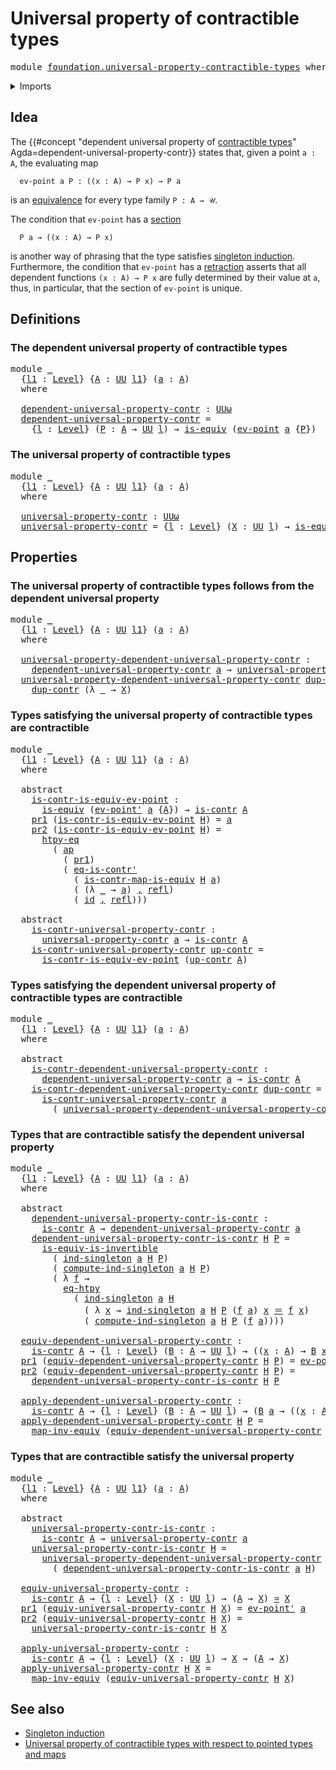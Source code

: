 # Universal property of contractible types

<pre class="Agda"><a id="53" class="Keyword">module</a> <a id="60" href="foundation.universal-property-contractible-types.html" class="Module">foundation.universal-property-contractible-types</a> <a id="109" class="Keyword">where</a>
</pre>
<details><summary>Imports</summary>

<pre class="Agda"><a id="165" class="Keyword">open</a> <a id="170" class="Keyword">import</a> <a id="177" href="foundation.action-on-identifications-functions.html" class="Module">foundation.action-on-identifications-functions</a>
<a id="224" class="Keyword">open</a> <a id="229" class="Keyword">import</a> <a id="236" href="foundation.dependent-pair-types.html" class="Module">foundation.dependent-pair-types</a>
<a id="268" class="Keyword">open</a> <a id="273" class="Keyword">import</a> <a id="280" href="foundation.singleton-induction.html" class="Module">foundation.singleton-induction</a>
<a id="311" class="Keyword">open</a> <a id="316" class="Keyword">import</a> <a id="323" href="foundation.universe-levels.html" class="Module">foundation.universe-levels</a>

<a id="351" class="Keyword">open</a> <a id="356" class="Keyword">import</a> <a id="363" href="foundation-core.contractible-maps.html" class="Module">foundation-core.contractible-maps</a>
<a id="397" class="Keyword">open</a> <a id="402" class="Keyword">import</a> <a id="409" href="foundation-core.contractible-types.html" class="Module">foundation-core.contractible-types</a>
<a id="444" class="Keyword">open</a> <a id="449" class="Keyword">import</a> <a id="456" href="foundation-core.equivalences.html" class="Module">foundation-core.equivalences</a>
<a id="485" class="Keyword">open</a> <a id="490" class="Keyword">import</a> <a id="497" href="foundation-core.function-extensionality.html" class="Module">foundation-core.function-extensionality</a>
<a id="537" class="Keyword">open</a> <a id="542" class="Keyword">import</a> <a id="549" href="foundation-core.function-types.html" class="Module">foundation-core.function-types</a>
<a id="580" class="Keyword">open</a> <a id="585" class="Keyword">import</a> <a id="592" href="foundation-core.identity-types.html" class="Module">foundation-core.identity-types</a>
</pre>
</details>

## Idea

The
{{#concept "dependent universal property of [contractible types](foundation-core.contractible-types.md)" Agda=dependent-universal-property-contr}}
states that, given a point `a : A`, the evaluating map

```text
  ev-point a P : ((x : A) → P x) → P a
```

is an [equivalence](foundation-core.equivalences.md) for every type family
`P : A → 𝒰`.

The condition that `ev-point` has a [section](foundation-core.sections.md)

```text
  P a → ((x : A) → P x)
```

is another way of phrasing that the type satisfies
[singleton induction](foundation.singleton-induction.md). Furthermore, the
condition that `ev-point` has a [retraction](foundation-core.retractions.md)
asserts that all dependent functions `(x : A) → P x` are fully determined by
their value at `a`, thus, in particular, that the section of `ev-point` is
unique.

## Definitions

### The dependent universal property of contractible types

<pre class="Agda"><a id="1558" class="Keyword">module</a> <a id="1565" href="foundation.universal-property-contractible-types.html#1565" class="Module">_</a>
  <a id="1569" class="Symbol">{</a><a id="1570" href="foundation.universal-property-contractible-types.html#1570" class="Bound">l1</a> <a id="1573" class="Symbol">:</a> <a id="1575" href="Agda.Primitive.html#742" class="Postulate">Level</a><a id="1580" class="Symbol">}</a> <a id="1582" class="Symbol">{</a><a id="1583" href="foundation.universal-property-contractible-types.html#1583" class="Bound">A</a> <a id="1585" class="Symbol">:</a> <a id="1587" href="Agda.Primitive.html#388" class="Primitive">UU</a> <a id="1590" href="foundation.universal-property-contractible-types.html#1570" class="Bound">l1</a><a id="1592" class="Symbol">}</a> <a id="1594" class="Symbol">(</a><a id="1595" href="foundation.universal-property-contractible-types.html#1595" class="Bound">a</a> <a id="1597" class="Symbol">:</a> <a id="1599" href="foundation.universal-property-contractible-types.html#1583" class="Bound">A</a><a id="1600" class="Symbol">)</a>
  <a id="1604" class="Keyword">where</a>

  <a id="1613" href="foundation.universal-property-contractible-types.html#1613" class="Function">dependent-universal-property-contr</a> <a id="1648" class="Symbol">:</a> <a id="1650" href="Agda.Primitive.html#512" class="Primitive">UUω</a>
  <a id="1656" href="foundation.universal-property-contractible-types.html#1613" class="Function">dependent-universal-property-contr</a> <a id="1691" class="Symbol">=</a>
    <a id="1697" class="Symbol">{</a><a id="1698" href="foundation.universal-property-contractible-types.html#1698" class="Bound">l</a> <a id="1700" class="Symbol">:</a> <a id="1702" href="Agda.Primitive.html#742" class="Postulate">Level</a><a id="1707" class="Symbol">}</a> <a id="1709" class="Symbol">(</a><a id="1710" href="foundation.universal-property-contractible-types.html#1710" class="Bound">P</a> <a id="1712" class="Symbol">:</a> <a id="1714" href="foundation.universal-property-contractible-types.html#1583" class="Bound">A</a> <a id="1716" class="Symbol">→</a> <a id="1718" href="Agda.Primitive.html#388" class="Primitive">UU</a> <a id="1721" href="foundation.universal-property-contractible-types.html#1698" class="Bound">l</a><a id="1722" class="Symbol">)</a> <a id="1724" class="Symbol">→</a> <a id="1726" href="foundation-core.equivalences.html#1647" class="Function">is-equiv</a> <a id="1735" class="Symbol">(</a><a id="1736" href="foundation-core.function-types.html#676" class="Function">ev-point</a> <a id="1745" href="foundation.universal-property-contractible-types.html#1595" class="Bound">a</a> <a id="1747" class="Symbol">{</a><a id="1748" href="foundation.universal-property-contractible-types.html#1710" class="Bound">P</a><a id="1749" class="Symbol">})</a>
</pre>
### The universal property of contractible types

<pre class="Agda"><a id="1815" class="Keyword">module</a> <a id="1822" href="foundation.universal-property-contractible-types.html#1822" class="Module">_</a>
  <a id="1826" class="Symbol">{</a><a id="1827" href="foundation.universal-property-contractible-types.html#1827" class="Bound">l1</a> <a id="1830" class="Symbol">:</a> <a id="1832" href="Agda.Primitive.html#742" class="Postulate">Level</a><a id="1837" class="Symbol">}</a> <a id="1839" class="Symbol">{</a><a id="1840" href="foundation.universal-property-contractible-types.html#1840" class="Bound">A</a> <a id="1842" class="Symbol">:</a> <a id="1844" href="Agda.Primitive.html#388" class="Primitive">UU</a> <a id="1847" href="foundation.universal-property-contractible-types.html#1827" class="Bound">l1</a><a id="1849" class="Symbol">}</a> <a id="1851" class="Symbol">(</a><a id="1852" href="foundation.universal-property-contractible-types.html#1852" class="Bound">a</a> <a id="1854" class="Symbol">:</a> <a id="1856" href="foundation.universal-property-contractible-types.html#1840" class="Bound">A</a><a id="1857" class="Symbol">)</a>
  <a id="1861" class="Keyword">where</a>

  <a id="1870" href="foundation.universal-property-contractible-types.html#1870" class="Function">universal-property-contr</a> <a id="1895" class="Symbol">:</a> <a id="1897" href="Agda.Primitive.html#512" class="Primitive">UUω</a>
  <a id="1903" href="foundation.universal-property-contractible-types.html#1870" class="Function">universal-property-contr</a> <a id="1928" class="Symbol">=</a> <a id="1930" class="Symbol">{</a><a id="1931" href="foundation.universal-property-contractible-types.html#1931" class="Bound">l</a> <a id="1933" class="Symbol">:</a> <a id="1935" href="Agda.Primitive.html#742" class="Postulate">Level</a><a id="1940" class="Symbol">}</a> <a id="1942" class="Symbol">(</a><a id="1943" href="foundation.universal-property-contractible-types.html#1943" class="Bound">X</a> <a id="1945" class="Symbol">:</a> <a id="1947" href="Agda.Primitive.html#388" class="Primitive">UU</a> <a id="1950" href="foundation.universal-property-contractible-types.html#1931" class="Bound">l</a><a id="1951" class="Symbol">)</a> <a id="1953" class="Symbol">→</a> <a id="1955" href="foundation-core.equivalences.html#1647" class="Function">is-equiv</a> <a id="1964" class="Symbol">(</a><a id="1965" href="foundation-core.function-types.html#785" class="Function">ev-point&#39;</a> <a id="1975" href="foundation.universal-property-contractible-types.html#1852" class="Bound">a</a> <a id="1977" class="Symbol">{</a><a id="1978" href="foundation.universal-property-contractible-types.html#1943" class="Bound">X</a><a id="1979" class="Symbol">})</a>
</pre>
## Properties

### The universal property of contractible types follows from the dependent universal property

<pre class="Agda"><a id="2106" class="Keyword">module</a> <a id="2113" href="foundation.universal-property-contractible-types.html#2113" class="Module">_</a>
  <a id="2117" class="Symbol">{</a><a id="2118" href="foundation.universal-property-contractible-types.html#2118" class="Bound">l1</a> <a id="2121" class="Symbol">:</a> <a id="2123" href="Agda.Primitive.html#742" class="Postulate">Level</a><a id="2128" class="Symbol">}</a> <a id="2130" class="Symbol">{</a><a id="2131" href="foundation.universal-property-contractible-types.html#2131" class="Bound">A</a> <a id="2133" class="Symbol">:</a> <a id="2135" href="Agda.Primitive.html#388" class="Primitive">UU</a> <a id="2138" href="foundation.universal-property-contractible-types.html#2118" class="Bound">l1</a><a id="2140" class="Symbol">}</a> <a id="2142" class="Symbol">(</a><a id="2143" href="foundation.universal-property-contractible-types.html#2143" class="Bound">a</a> <a id="2145" class="Symbol">:</a> <a id="2147" href="foundation.universal-property-contractible-types.html#2131" class="Bound">A</a><a id="2148" class="Symbol">)</a>
  <a id="2152" class="Keyword">where</a>

  <a id="2161" href="foundation.universal-property-contractible-types.html#2161" class="Function">universal-property-dependent-universal-property-contr</a> <a id="2215" class="Symbol">:</a>
    <a id="2221" href="foundation.universal-property-contractible-types.html#1613" class="Function">dependent-universal-property-contr</a> <a id="2256" href="foundation.universal-property-contractible-types.html#2143" class="Bound">a</a> <a id="2258" class="Symbol">→</a> <a id="2260" href="foundation.universal-property-contractible-types.html#1870" class="Function">universal-property-contr</a> <a id="2285" href="foundation.universal-property-contractible-types.html#2143" class="Bound">a</a>
  <a id="2289" href="foundation.universal-property-contractible-types.html#2161" class="Function">universal-property-dependent-universal-property-contr</a> <a id="2343" href="foundation.universal-property-contractible-types.html#2343" class="Bound">dup-contr</a> <a id="2353" class="Symbol">{</a><a id="2354" href="foundation.universal-property-contractible-types.html#2354" class="Bound">l</a><a id="2355" class="Symbol">}</a> <a id="2357" href="foundation.universal-property-contractible-types.html#2357" class="Bound">X</a> <a id="2359" class="Symbol">=</a>
    <a id="2365" href="foundation.universal-property-contractible-types.html#2343" class="Bound">dup-contr</a> <a id="2375" class="Symbol">(λ</a> <a id="2378" href="foundation.universal-property-contractible-types.html#2378" class="Bound">_</a> <a id="2380" class="Symbol">→</a> <a id="2382" href="foundation.universal-property-contractible-types.html#2357" class="Bound">X</a><a id="2383" class="Symbol">)</a>
</pre>
### Types satisfying the universal property of contractible types are contractible

<pre class="Agda"><a id="2482" class="Keyword">module</a> <a id="2489" href="foundation.universal-property-contractible-types.html#2489" class="Module">_</a>
  <a id="2493" class="Symbol">{</a><a id="2494" href="foundation.universal-property-contractible-types.html#2494" class="Bound">l1</a> <a id="2497" class="Symbol">:</a> <a id="2499" href="Agda.Primitive.html#742" class="Postulate">Level</a><a id="2504" class="Symbol">}</a> <a id="2506" class="Symbol">{</a><a id="2507" href="foundation.universal-property-contractible-types.html#2507" class="Bound">A</a> <a id="2509" class="Symbol">:</a> <a id="2511" href="Agda.Primitive.html#388" class="Primitive">UU</a> <a id="2514" href="foundation.universal-property-contractible-types.html#2494" class="Bound">l1</a><a id="2516" class="Symbol">}</a> <a id="2518" class="Symbol">(</a><a id="2519" href="foundation.universal-property-contractible-types.html#2519" class="Bound">a</a> <a id="2521" class="Symbol">:</a> <a id="2523" href="foundation.universal-property-contractible-types.html#2507" class="Bound">A</a><a id="2524" class="Symbol">)</a>
  <a id="2528" class="Keyword">where</a>

  <a id="2537" class="Keyword">abstract</a>
    <a id="2550" href="foundation.universal-property-contractible-types.html#2550" class="Function">is-contr-is-equiv-ev-point</a> <a id="2577" class="Symbol">:</a>
      <a id="2585" href="foundation-core.equivalences.html#1647" class="Function">is-equiv</a> <a id="2594" class="Symbol">(</a><a id="2595" href="foundation-core.function-types.html#785" class="Function">ev-point&#39;</a> <a id="2605" href="foundation.universal-property-contractible-types.html#2519" class="Bound">a</a> <a id="2607" class="Symbol">{</a><a id="2608" href="foundation.universal-property-contractible-types.html#2507" class="Bound">A</a><a id="2609" class="Symbol">})</a> <a id="2612" class="Symbol">→</a> <a id="2614" href="foundation-core.contractible-types.html#855" class="Function">is-contr</a> <a id="2623" href="foundation.universal-property-contractible-types.html#2507" class="Bound">A</a>
    <a id="2629" href="foundation.dependent-pair-types.html#603" class="Field">pr1</a> <a id="2633" class="Symbol">(</a><a id="2634" href="foundation.universal-property-contractible-types.html#2550" class="Function">is-contr-is-equiv-ev-point</a> <a id="2661" href="foundation.universal-property-contractible-types.html#2661" class="Bound">H</a><a id="2662" class="Symbol">)</a> <a id="2664" class="Symbol">=</a> <a id="2666" href="foundation.universal-property-contractible-types.html#2519" class="Bound">a</a>
    <a id="2672" href="foundation.dependent-pair-types.html#615" class="Field">pr2</a> <a id="2676" class="Symbol">(</a><a id="2677" href="foundation.universal-property-contractible-types.html#2550" class="Function">is-contr-is-equiv-ev-point</a> <a id="2704" href="foundation.universal-property-contractible-types.html#2704" class="Bound">H</a><a id="2705" class="Symbol">)</a> <a id="2707" class="Symbol">=</a>
      <a id="2715" href="foundation-core.function-extensionality.html#1416" class="Function">htpy-eq</a>
        <a id="2731" class="Symbol">(</a> <a id="2733" href="foundation.action-on-identifications-functions.html#730" class="Function">ap</a>
          <a id="2746" class="Symbol">(</a> <a id="2748" href="foundation.dependent-pair-types.html#603" class="Field">pr1</a><a id="2751" class="Symbol">)</a>
          <a id="2763" class="Symbol">(</a> <a id="2765" href="foundation-core.contractible-types.html#1034" class="Function">eq-is-contr&#39;</a>
            <a id="2790" class="Symbol">(</a> <a id="2792" href="foundation-core.contractible-maps.html#3534" class="Function">is-contr-map-is-equiv</a> <a id="2814" href="foundation.universal-property-contractible-types.html#2704" class="Bound">H</a> <a id="2816" href="foundation.universal-property-contractible-types.html#2519" class="Bound">a</a><a id="2817" class="Symbol">)</a>
            <a id="2831" class="Symbol">(</a> <a id="2833" class="Symbol">(λ</a> <a id="2836" href="foundation.universal-property-contractible-types.html#2836" class="Bound">_</a> <a id="2838" class="Symbol">→</a> <a id="2840" href="foundation.universal-property-contractible-types.html#2519" class="Bound">a</a><a id="2841" class="Symbol">)</a> <a id="2843" href="foundation.dependent-pair-types.html#689" class="InductiveConstructor Operator">,</a> <a id="2845" href="foundation-core.identity-types.html#1922" class="InductiveConstructor">refl</a><a id="2849" class="Symbol">)</a>
            <a id="2863" class="Symbol">(</a> <a id="2865" href="foundation-core.function-types.html#307" class="Function">id</a> <a id="2868" href="foundation.dependent-pair-types.html#689" class="InductiveConstructor Operator">,</a> <a id="2870" href="foundation-core.identity-types.html#1922" class="InductiveConstructor">refl</a><a id="2874" class="Symbol">)))</a>

  <a id="2881" class="Keyword">abstract</a>
    <a id="2894" href="foundation.universal-property-contractible-types.html#2894" class="Function">is-contr-universal-property-contr</a> <a id="2928" class="Symbol">:</a>
      <a id="2936" href="foundation.universal-property-contractible-types.html#1870" class="Function">universal-property-contr</a> <a id="2961" href="foundation.universal-property-contractible-types.html#2519" class="Bound">a</a> <a id="2963" class="Symbol">→</a> <a id="2965" href="foundation-core.contractible-types.html#855" class="Function">is-contr</a> <a id="2974" href="foundation.universal-property-contractible-types.html#2507" class="Bound">A</a>
    <a id="2980" href="foundation.universal-property-contractible-types.html#2894" class="Function">is-contr-universal-property-contr</a> <a id="3014" href="foundation.universal-property-contractible-types.html#3014" class="Bound">up-contr</a> <a id="3023" class="Symbol">=</a>
      <a id="3031" href="foundation.universal-property-contractible-types.html#2550" class="Function">is-contr-is-equiv-ev-point</a> <a id="3058" class="Symbol">(</a><a id="3059" href="foundation.universal-property-contractible-types.html#3014" class="Bound">up-contr</a> <a id="3068" href="foundation.universal-property-contractible-types.html#2507" class="Bound">A</a><a id="3069" class="Symbol">)</a>
</pre>
### Types satisfying the dependent universal property of contractible types are contractible

<pre class="Agda"><a id="3178" class="Keyword">module</a> <a id="3185" href="foundation.universal-property-contractible-types.html#3185" class="Module">_</a>
  <a id="3189" class="Symbol">{</a><a id="3190" href="foundation.universal-property-contractible-types.html#3190" class="Bound">l1</a> <a id="3193" class="Symbol">:</a> <a id="3195" href="Agda.Primitive.html#742" class="Postulate">Level</a><a id="3200" class="Symbol">}</a> <a id="3202" class="Symbol">{</a><a id="3203" href="foundation.universal-property-contractible-types.html#3203" class="Bound">A</a> <a id="3205" class="Symbol">:</a> <a id="3207" href="Agda.Primitive.html#388" class="Primitive">UU</a> <a id="3210" href="foundation.universal-property-contractible-types.html#3190" class="Bound">l1</a><a id="3212" class="Symbol">}</a> <a id="3214" class="Symbol">(</a><a id="3215" href="foundation.universal-property-contractible-types.html#3215" class="Bound">a</a> <a id="3217" class="Symbol">:</a> <a id="3219" href="foundation.universal-property-contractible-types.html#3203" class="Bound">A</a><a id="3220" class="Symbol">)</a>
  <a id="3224" class="Keyword">where</a>

  <a id="3233" class="Keyword">abstract</a>
    <a id="3246" href="foundation.universal-property-contractible-types.html#3246" class="Function">is-contr-dependent-universal-property-contr</a> <a id="3290" class="Symbol">:</a>
      <a id="3298" href="foundation.universal-property-contractible-types.html#1613" class="Function">dependent-universal-property-contr</a> <a id="3333" href="foundation.universal-property-contractible-types.html#3215" class="Bound">a</a> <a id="3335" class="Symbol">→</a> <a id="3337" href="foundation-core.contractible-types.html#855" class="Function">is-contr</a> <a id="3346" href="foundation.universal-property-contractible-types.html#3203" class="Bound">A</a>
    <a id="3352" href="foundation.universal-property-contractible-types.html#3246" class="Function">is-contr-dependent-universal-property-contr</a> <a id="3396" href="foundation.universal-property-contractible-types.html#3396" class="Bound">dup-contr</a> <a id="3406" class="Symbol">=</a>
      <a id="3414" href="foundation.universal-property-contractible-types.html#2894" class="Function">is-contr-universal-property-contr</a> <a id="3448" href="foundation.universal-property-contractible-types.html#3215" class="Bound">a</a>
        <a id="3458" class="Symbol">(</a> <a id="3460" href="foundation.universal-property-contractible-types.html#2161" class="Function">universal-property-dependent-universal-property-contr</a> <a id="3514" href="foundation.universal-property-contractible-types.html#3215" class="Bound">a</a> <a id="3516" href="foundation.universal-property-contractible-types.html#3396" class="Bound">dup-contr</a><a id="3525" class="Symbol">)</a>
</pre>
### Types that are contractible satisfy the dependent universal property

<pre class="Agda"><a id="3614" class="Keyword">module</a> <a id="3621" href="foundation.universal-property-contractible-types.html#3621" class="Module">_</a>
  <a id="3625" class="Symbol">{</a><a id="3626" href="foundation.universal-property-contractible-types.html#3626" class="Bound">l1</a> <a id="3629" class="Symbol">:</a> <a id="3631" href="Agda.Primitive.html#742" class="Postulate">Level</a><a id="3636" class="Symbol">}</a> <a id="3638" class="Symbol">{</a><a id="3639" href="foundation.universal-property-contractible-types.html#3639" class="Bound">A</a> <a id="3641" class="Symbol">:</a> <a id="3643" href="Agda.Primitive.html#388" class="Primitive">UU</a> <a id="3646" href="foundation.universal-property-contractible-types.html#3626" class="Bound">l1</a><a id="3648" class="Symbol">}</a> <a id="3650" class="Symbol">(</a><a id="3651" href="foundation.universal-property-contractible-types.html#3651" class="Bound">a</a> <a id="3653" class="Symbol">:</a> <a id="3655" href="foundation.universal-property-contractible-types.html#3639" class="Bound">A</a><a id="3656" class="Symbol">)</a>
  <a id="3660" class="Keyword">where</a>

  <a id="3669" class="Keyword">abstract</a>
    <a id="3682" href="foundation.universal-property-contractible-types.html#3682" class="Function">dependent-universal-property-contr-is-contr</a> <a id="3726" class="Symbol">:</a>
      <a id="3734" href="foundation-core.contractible-types.html#855" class="Function">is-contr</a> <a id="3743" href="foundation.universal-property-contractible-types.html#3639" class="Bound">A</a> <a id="3745" class="Symbol">→</a> <a id="3747" href="foundation.universal-property-contractible-types.html#1613" class="Function">dependent-universal-property-contr</a> <a id="3782" href="foundation.universal-property-contractible-types.html#3651" class="Bound">a</a>
    <a id="3788" href="foundation.universal-property-contractible-types.html#3682" class="Function">dependent-universal-property-contr-is-contr</a> <a id="3832" href="foundation.universal-property-contractible-types.html#3832" class="Bound">H</a> <a id="3834" href="foundation.universal-property-contractible-types.html#3834" class="Bound">P</a> <a id="3836" class="Symbol">=</a>
      <a id="3844" href="foundation-core.equivalences.html#5122" class="Function">is-equiv-is-invertible</a>
        <a id="3875" class="Symbol">(</a> <a id="3877" href="foundation.singleton-induction.html#1663" class="Function">ind-singleton</a> <a id="3891" href="foundation.universal-property-contractible-types.html#3651" class="Bound">a</a> <a id="3893" href="foundation.universal-property-contractible-types.html#3832" class="Bound">H</a> <a id="3895" href="foundation.universal-property-contractible-types.html#3834" class="Bound">P</a><a id="3896" class="Symbol">)</a>
        <a id="3906" class="Symbol">(</a> <a id="3908" href="foundation.singleton-induction.html#1888" class="Function">compute-ind-singleton</a> <a id="3930" href="foundation.universal-property-contractible-types.html#3651" class="Bound">a</a> <a id="3932" href="foundation.universal-property-contractible-types.html#3832" class="Bound">H</a> <a id="3934" href="foundation.universal-property-contractible-types.html#3834" class="Bound">P</a><a id="3935" class="Symbol">)</a>
        <a id="3945" class="Symbol">(</a> <a id="3947" class="Symbol">λ</a> <a id="3949" href="foundation.universal-property-contractible-types.html#3949" class="Bound">f</a> <a id="3951" class="Symbol">→</a>
          <a id="3963" href="foundation-core.function-extensionality.html#3024" class="Function">eq-htpy</a>
            <a id="3983" class="Symbol">(</a> <a id="3985" href="foundation.singleton-induction.html#1663" class="Function">ind-singleton</a> <a id="3999" href="foundation.universal-property-contractible-types.html#3651" class="Bound">a</a> <a id="4001" href="foundation.universal-property-contractible-types.html#3832" class="Bound">H</a>
              <a id="4017" class="Symbol">(</a> <a id="4019" class="Symbol">λ</a> <a id="4021" href="foundation.universal-property-contractible-types.html#4021" class="Bound">x</a> <a id="4023" class="Symbol">→</a> <a id="4025" href="foundation.singleton-induction.html#1663" class="Function">ind-singleton</a> <a id="4039" href="foundation.universal-property-contractible-types.html#3651" class="Bound">a</a> <a id="4041" href="foundation.universal-property-contractible-types.html#3832" class="Bound">H</a> <a id="4043" href="foundation.universal-property-contractible-types.html#3834" class="Bound">P</a> <a id="4045" class="Symbol">(</a><a id="4046" href="foundation.universal-property-contractible-types.html#3949" class="Bound">f</a> <a id="4048" href="foundation.universal-property-contractible-types.html#3651" class="Bound">a</a><a id="4049" class="Symbol">)</a> <a id="4051" href="foundation.universal-property-contractible-types.html#4021" class="Bound">x</a> <a id="4053" href="foundation-core.identity-types.html#1953" class="Function Operator">＝</a> <a id="4055" href="foundation.universal-property-contractible-types.html#3949" class="Bound">f</a> <a id="4057" href="foundation.universal-property-contractible-types.html#4021" class="Bound">x</a><a id="4058" class="Symbol">)</a>
              <a id="4074" class="Symbol">(</a> <a id="4076" href="foundation.singleton-induction.html#1888" class="Function">compute-ind-singleton</a> <a id="4098" href="foundation.universal-property-contractible-types.html#3651" class="Bound">a</a> <a id="4100" href="foundation.universal-property-contractible-types.html#3832" class="Bound">H</a> <a id="4102" href="foundation.universal-property-contractible-types.html#3834" class="Bound">P</a> <a id="4104" class="Symbol">(</a><a id="4105" href="foundation.universal-property-contractible-types.html#3949" class="Bound">f</a> <a id="4107" href="foundation.universal-property-contractible-types.html#3651" class="Bound">a</a><a id="4108" class="Symbol">))))</a>

  <a id="4116" href="foundation.universal-property-contractible-types.html#4116" class="Function">equiv-dependent-universal-property-contr</a> <a id="4157" class="Symbol">:</a>
    <a id="4163" href="foundation-core.contractible-types.html#855" class="Function">is-contr</a> <a id="4172" href="foundation.universal-property-contractible-types.html#3639" class="Bound">A</a> <a id="4174" class="Symbol">→</a> <a id="4176" class="Symbol">{</a><a id="4177" href="foundation.universal-property-contractible-types.html#4177" class="Bound">l</a> <a id="4179" class="Symbol">:</a> <a id="4181" href="Agda.Primitive.html#742" class="Postulate">Level</a><a id="4186" class="Symbol">}</a> <a id="4188" class="Symbol">(</a><a id="4189" href="foundation.universal-property-contractible-types.html#4189" class="Bound">B</a> <a id="4191" class="Symbol">:</a> <a id="4193" href="foundation.universal-property-contractible-types.html#3639" class="Bound">A</a> <a id="4195" class="Symbol">→</a> <a id="4197" href="Agda.Primitive.html#388" class="Primitive">UU</a> <a id="4200" href="foundation.universal-property-contractible-types.html#4177" class="Bound">l</a><a id="4201" class="Symbol">)</a> <a id="4203" class="Symbol">→</a> <a id="4205" class="Symbol">((</a><a id="4207" href="foundation.universal-property-contractible-types.html#4207" class="Bound">x</a> <a id="4209" class="Symbol">:</a> <a id="4211" href="foundation.universal-property-contractible-types.html#3639" class="Bound">A</a><a id="4212" class="Symbol">)</a> <a id="4214" class="Symbol">→</a> <a id="4216" href="foundation.universal-property-contractible-types.html#4189" class="Bound">B</a> <a id="4218" href="foundation.universal-property-contractible-types.html#4207" class="Bound">x</a><a id="4219" class="Symbol">)</a> <a id="4221" href="foundation-core.equivalences.html#2669" class="Function Operator">≃</a> <a id="4223" href="foundation.universal-property-contractible-types.html#4189" class="Bound">B</a> <a id="4225" href="foundation.universal-property-contractible-types.html#3651" class="Bound">a</a>
  <a id="4229" href="foundation.dependent-pair-types.html#603" class="Field">pr1</a> <a id="4233" class="Symbol">(</a><a id="4234" href="foundation.universal-property-contractible-types.html#4116" class="Function">equiv-dependent-universal-property-contr</a> <a id="4275" href="foundation.universal-property-contractible-types.html#4275" class="Bound">H</a> <a id="4277" href="foundation.universal-property-contractible-types.html#4277" class="Bound">P</a><a id="4278" class="Symbol">)</a> <a id="4280" class="Symbol">=</a> <a id="4282" href="foundation-core.function-types.html#676" class="Function">ev-point</a> <a id="4291" href="foundation.universal-property-contractible-types.html#3651" class="Bound">a</a>
  <a id="4295" href="foundation.dependent-pair-types.html#615" class="Field">pr2</a> <a id="4299" class="Symbol">(</a><a id="4300" href="foundation.universal-property-contractible-types.html#4116" class="Function">equiv-dependent-universal-property-contr</a> <a id="4341" href="foundation.universal-property-contractible-types.html#4341" class="Bound">H</a> <a id="4343" href="foundation.universal-property-contractible-types.html#4343" class="Bound">P</a><a id="4344" class="Symbol">)</a> <a id="4346" class="Symbol">=</a>
    <a id="4352" href="foundation.universal-property-contractible-types.html#3682" class="Function">dependent-universal-property-contr-is-contr</a> <a id="4396" href="foundation.universal-property-contractible-types.html#4341" class="Bound">H</a> <a id="4398" href="foundation.universal-property-contractible-types.html#4343" class="Bound">P</a>

  <a id="4403" href="foundation.universal-property-contractible-types.html#4403" class="Function">apply-dependent-universal-property-contr</a> <a id="4444" class="Symbol">:</a>
    <a id="4450" href="foundation-core.contractible-types.html#855" class="Function">is-contr</a> <a id="4459" href="foundation.universal-property-contractible-types.html#3639" class="Bound">A</a> <a id="4461" class="Symbol">→</a> <a id="4463" class="Symbol">{</a><a id="4464" href="foundation.universal-property-contractible-types.html#4464" class="Bound">l</a> <a id="4466" class="Symbol">:</a> <a id="4468" href="Agda.Primitive.html#742" class="Postulate">Level</a><a id="4473" class="Symbol">}</a> <a id="4475" class="Symbol">(</a><a id="4476" href="foundation.universal-property-contractible-types.html#4476" class="Bound">B</a> <a id="4478" class="Symbol">:</a> <a id="4480" href="foundation.universal-property-contractible-types.html#3639" class="Bound">A</a> <a id="4482" class="Symbol">→</a> <a id="4484" href="Agda.Primitive.html#388" class="Primitive">UU</a> <a id="4487" href="foundation.universal-property-contractible-types.html#4464" class="Bound">l</a><a id="4488" class="Symbol">)</a> <a id="4490" class="Symbol">→</a> <a id="4492" class="Symbol">(</a><a id="4493" href="foundation.universal-property-contractible-types.html#4476" class="Bound">B</a> <a id="4495" href="foundation.universal-property-contractible-types.html#3651" class="Bound">a</a> <a id="4497" class="Symbol">→</a> <a id="4499" class="Symbol">((</a><a id="4501" href="foundation.universal-property-contractible-types.html#4501" class="Bound">x</a> <a id="4503" class="Symbol">:</a> <a id="4505" href="foundation.universal-property-contractible-types.html#3639" class="Bound">A</a><a id="4506" class="Symbol">)</a> <a id="4508" class="Symbol">→</a> <a id="4510" href="foundation.universal-property-contractible-types.html#4476" class="Bound">B</a> <a id="4512" href="foundation.universal-property-contractible-types.html#4501" class="Bound">x</a><a id="4513" class="Symbol">))</a>
  <a id="4518" href="foundation.universal-property-contractible-types.html#4403" class="Function">apply-dependent-universal-property-contr</a> <a id="4559" href="foundation.universal-property-contractible-types.html#4559" class="Bound">H</a> <a id="4561" href="foundation.universal-property-contractible-types.html#4561" class="Bound">P</a> <a id="4563" class="Symbol">=</a>
    <a id="4569" href="foundation-core.equivalences.html#7679" class="Function">map-inv-equiv</a> <a id="4583" class="Symbol">(</a><a id="4584" href="foundation.universal-property-contractible-types.html#4116" class="Function">equiv-dependent-universal-property-contr</a> <a id="4625" href="foundation.universal-property-contractible-types.html#4559" class="Bound">H</a> <a id="4627" href="foundation.universal-property-contractible-types.html#4561" class="Bound">P</a><a id="4628" class="Symbol">)</a>
</pre>
### Types that are contractible satisfy the universal property

<pre class="Agda"><a id="4707" class="Keyword">module</a> <a id="4714" href="foundation.universal-property-contractible-types.html#4714" class="Module">_</a>
  <a id="4718" class="Symbol">{</a><a id="4719" href="foundation.universal-property-contractible-types.html#4719" class="Bound">l1</a> <a id="4722" class="Symbol">:</a> <a id="4724" href="Agda.Primitive.html#742" class="Postulate">Level</a><a id="4729" class="Symbol">}</a> <a id="4731" class="Symbol">{</a><a id="4732" href="foundation.universal-property-contractible-types.html#4732" class="Bound">A</a> <a id="4734" class="Symbol">:</a> <a id="4736" href="Agda.Primitive.html#388" class="Primitive">UU</a> <a id="4739" href="foundation.universal-property-contractible-types.html#4719" class="Bound">l1</a><a id="4741" class="Symbol">}</a> <a id="4743" class="Symbol">(</a><a id="4744" href="foundation.universal-property-contractible-types.html#4744" class="Bound">a</a> <a id="4746" class="Symbol">:</a> <a id="4748" href="foundation.universal-property-contractible-types.html#4732" class="Bound">A</a><a id="4749" class="Symbol">)</a>
  <a id="4753" class="Keyword">where</a>

  <a id="4762" class="Keyword">abstract</a>
    <a id="4775" href="foundation.universal-property-contractible-types.html#4775" class="Function">universal-property-contr-is-contr</a> <a id="4809" class="Symbol">:</a>
      <a id="4817" href="foundation-core.contractible-types.html#855" class="Function">is-contr</a> <a id="4826" href="foundation.universal-property-contractible-types.html#4732" class="Bound">A</a> <a id="4828" class="Symbol">→</a> <a id="4830" href="foundation.universal-property-contractible-types.html#1870" class="Function">universal-property-contr</a> <a id="4855" href="foundation.universal-property-contractible-types.html#4744" class="Bound">a</a>
    <a id="4861" href="foundation.universal-property-contractible-types.html#4775" class="Function">universal-property-contr-is-contr</a> <a id="4895" href="foundation.universal-property-contractible-types.html#4895" class="Bound">H</a> <a id="4897" class="Symbol">=</a>
      <a id="4905" href="foundation.universal-property-contractible-types.html#2161" class="Function">universal-property-dependent-universal-property-contr</a> <a id="4959" href="foundation.universal-property-contractible-types.html#4744" class="Bound">a</a>
        <a id="4969" class="Symbol">(</a> <a id="4971" href="foundation.universal-property-contractible-types.html#3682" class="Function">dependent-universal-property-contr-is-contr</a> <a id="5015" href="foundation.universal-property-contractible-types.html#4744" class="Bound">a</a> <a id="5017" href="foundation.universal-property-contractible-types.html#4895" class="Bound">H</a><a id="5018" class="Symbol">)</a>

  <a id="5023" href="foundation.universal-property-contractible-types.html#5023" class="Function">equiv-universal-property-contr</a> <a id="5054" class="Symbol">:</a>
    <a id="5060" href="foundation-core.contractible-types.html#855" class="Function">is-contr</a> <a id="5069" href="foundation.universal-property-contractible-types.html#4732" class="Bound">A</a> <a id="5071" class="Symbol">→</a> <a id="5073" class="Symbol">{</a><a id="5074" href="foundation.universal-property-contractible-types.html#5074" class="Bound">l</a> <a id="5076" class="Symbol">:</a> <a id="5078" href="Agda.Primitive.html#742" class="Postulate">Level</a><a id="5083" class="Symbol">}</a> <a id="5085" class="Symbol">(</a><a id="5086" href="foundation.universal-property-contractible-types.html#5086" class="Bound">X</a> <a id="5088" class="Symbol">:</a> <a id="5090" href="Agda.Primitive.html#388" class="Primitive">UU</a> <a id="5093" href="foundation.universal-property-contractible-types.html#5074" class="Bound">l</a><a id="5094" class="Symbol">)</a> <a id="5096" class="Symbol">→</a> <a id="5098" class="Symbol">(</a><a id="5099" href="foundation.universal-property-contractible-types.html#4732" class="Bound">A</a> <a id="5101" class="Symbol">→</a> <a id="5103" href="foundation.universal-property-contractible-types.html#5086" class="Bound">X</a><a id="5104" class="Symbol">)</a> <a id="5106" href="foundation-core.equivalences.html#2669" class="Function Operator">≃</a> <a id="5108" href="foundation.universal-property-contractible-types.html#5086" class="Bound">X</a>
  <a id="5112" href="foundation.dependent-pair-types.html#603" class="Field">pr1</a> <a id="5116" class="Symbol">(</a><a id="5117" href="foundation.universal-property-contractible-types.html#5023" class="Function">equiv-universal-property-contr</a> <a id="5148" href="foundation.universal-property-contractible-types.html#5148" class="Bound">H</a> <a id="5150" href="foundation.universal-property-contractible-types.html#5150" class="Bound">X</a><a id="5151" class="Symbol">)</a> <a id="5153" class="Symbol">=</a> <a id="5155" href="foundation-core.function-types.html#785" class="Function">ev-point&#39;</a> <a id="5165" href="foundation.universal-property-contractible-types.html#4744" class="Bound">a</a>
  <a id="5169" href="foundation.dependent-pair-types.html#615" class="Field">pr2</a> <a id="5173" class="Symbol">(</a><a id="5174" href="foundation.universal-property-contractible-types.html#5023" class="Function">equiv-universal-property-contr</a> <a id="5205" href="foundation.universal-property-contractible-types.html#5205" class="Bound">H</a> <a id="5207" href="foundation.universal-property-contractible-types.html#5207" class="Bound">X</a><a id="5208" class="Symbol">)</a> <a id="5210" class="Symbol">=</a>
    <a id="5216" href="foundation.universal-property-contractible-types.html#4775" class="Function">universal-property-contr-is-contr</a> <a id="5250" href="foundation.universal-property-contractible-types.html#5205" class="Bound">H</a> <a id="5252" href="foundation.universal-property-contractible-types.html#5207" class="Bound">X</a>

  <a id="5257" href="foundation.universal-property-contractible-types.html#5257" class="Function">apply-universal-property-contr</a> <a id="5288" class="Symbol">:</a>
    <a id="5294" href="foundation-core.contractible-types.html#855" class="Function">is-contr</a> <a id="5303" href="foundation.universal-property-contractible-types.html#4732" class="Bound">A</a> <a id="5305" class="Symbol">→</a> <a id="5307" class="Symbol">{</a><a id="5308" href="foundation.universal-property-contractible-types.html#5308" class="Bound">l</a> <a id="5310" class="Symbol">:</a> <a id="5312" href="Agda.Primitive.html#742" class="Postulate">Level</a><a id="5317" class="Symbol">}</a> <a id="5319" class="Symbol">(</a><a id="5320" href="foundation.universal-property-contractible-types.html#5320" class="Bound">X</a> <a id="5322" class="Symbol">:</a> <a id="5324" href="Agda.Primitive.html#388" class="Primitive">UU</a> <a id="5327" href="foundation.universal-property-contractible-types.html#5308" class="Bound">l</a><a id="5328" class="Symbol">)</a> <a id="5330" class="Symbol">→</a> <a id="5332" href="foundation.universal-property-contractible-types.html#5320" class="Bound">X</a> <a id="5334" class="Symbol">→</a> <a id="5336" class="Symbol">(</a><a id="5337" href="foundation.universal-property-contractible-types.html#4732" class="Bound">A</a> <a id="5339" class="Symbol">→</a> <a id="5341" href="foundation.universal-property-contractible-types.html#5320" class="Bound">X</a><a id="5342" class="Symbol">)</a>
  <a id="5346" href="foundation.universal-property-contractible-types.html#5257" class="Function">apply-universal-property-contr</a> <a id="5377" href="foundation.universal-property-contractible-types.html#5377" class="Bound">H</a> <a id="5379" href="foundation.universal-property-contractible-types.html#5379" class="Bound">X</a> <a id="5381" class="Symbol">=</a>
    <a id="5387" href="foundation-core.equivalences.html#7679" class="Function">map-inv-equiv</a> <a id="5401" class="Symbol">(</a><a id="5402" href="foundation.universal-property-contractible-types.html#5023" class="Function">equiv-universal-property-contr</a> <a id="5433" href="foundation.universal-property-contractible-types.html#5377" class="Bound">H</a> <a id="5435" href="foundation.universal-property-contractible-types.html#5379" class="Bound">X</a><a id="5436" class="Symbol">)</a>
</pre>
## See also

- [Singleton induction](foundation.singleton-induction.md)
- [Universal property of contractible types with respect to pointed types and maps](structured-types.pointed-universal-property-contractible-types.md)
